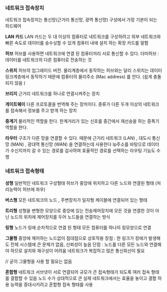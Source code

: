 ### 네트워크 접속장치

네트워크 접속장치는 통신망(근거리 통신망, 광역 통신망) 구성에서 가장 기본이 되는 하드웨어

**LAN 카드** LAN 카드는 두 대 이상의 컴퓨터로 네트워크를 구성하려고 외부 네트워크와 빠른 속도로 데이터를 송수싱할 수 있게 컴퓨터 내에 설치 하는 확장 카드를 말함

**허브** 허브를 사용하면 네트워크에 연결 된 컴퓨터끼리 서로 통신할 수 있다. 더미허브 : 데이터를 네트워크의 다른 컴퓨터로 전송하는 것

**스위치** 허브의 업그레이드 버전. 물리계층에서 동작하는 허브와는 달리 스위치는 데이터링크계층에서 동작하기 때문에 컴퓨터의 물리주소 (Mac address) 를 안다. (쉽게 충돌 되지 않음 )

**브리지** 근거리 네트워크를 하나로 연결시켜주는 장치

**게이트웨이** 다른 프로토콜을 번역해 주는 장치이다. 종류가 다른 두개 이상의 네트워크를 접속해서 정보를 주고 받게 하는 장치

**중계기** 물리적인 역할을 한다. 한계거리가 있는 신호를 중간에서 재선송을 하는 증폭기 역할을 한다.

**라우터** 구조가 다른 망을 연결할 수 있다. 때문에 근거리 네트워크 (LAN) , 대도시 통신망 (MAN) , 광대역 통신망 (WAN) 을 연결하는데 사용한다 Ip주소를 바탕으로 데이터가 수신지까지 갈 수 있는 경로를 검사하여 효율적인 경로를 선택하는 라우팅 기능도 수행

### 네트워크 접속형태

**성형** 일반적인 네트워크 구성형태 허브가 중앙에 위치하고 다른 노드와 연결된 형태 (처리능력이 허브에 좌우)

**버스형** 모든 네트워크의 노드 , 주변장치가 일자형 케이블에 연결되어 있는 형태

**트리형** 성형을 변형한 모양으로 중앙에 있는 전송제어장치에 모든 것을 연결한 것이 아닌 노드의 위치에 제어장치를 두어 노드들을 연결하는 방식

**링형** 노드가 링에 순차적으로 연결 된 형태 모든 컴퓨터를 하나의 링모양으로 연결

**그물형** 중앙에 제어하는 노드없이 점대점으로 상호작용 장점 : 한 링크가 장애가 발생해도 전체 시스템에 큰 문제가 없음, 신뢰성이 높음 단점 : 노드를 다른 모든 노드와 연결해야 하므로 설치와 재구성이 어려움 네트워크가 복잡하고 많은 통신회선이 필요

 // 굳이 그물형을 사용 할 필요는 없음

**혼합형** 네트워크 서브넷이 서로 연결되어 규모가 큰 접속형태가 되도록 여러 접속 형태를 결합할 수 있음 노드 수가 상대적으로 큰 실제 네트워크에서는 효율을 놓이고 결함 허용 능력을 증대시키려고 혼합형 접속 형태를 사용
